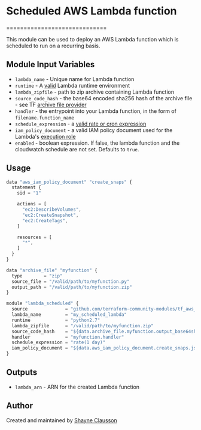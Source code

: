 # Scheduled AWS Lambda function
=============================

This module can be used to deploy an AWS Lambda function which is scheduled to run on a recurring basis.

Module Input Variables
----------------------

- `lambda_name` - Unique name for Lambda function
- `runtime` - A [valid](http://docs.aws.amazon.com/cli/latest/reference/lambda/create-function.html#options) Lambda runtime environment
- `lambda_zipfile` - path to zip archive containing Lambda function
- `source_code_hash` - the base64 encoded sha256 hash of the archive file - see TF [archive file provider](https://www.terraform.io/docs/providers/archive/d/archive_file.html)
- `handler` - the entrypoint into your Lambda function, in the form of `filename.function_name`
- `schedule_expression` - a [valid rate or cron expression](http://docs.aws.amazon.com/lambda/latest/dg/tutorial-scheduled-events-schedule-expressions.html)
- `iam_policy_document` - a valid IAM policy document used for the Lambda's [execution role](http://docs.aws.amazon.com/lambda/latest/dg/intro-permission-model.html#lambda-intro-execution-role)
- `enabled` - boolean expression. If false, the lambda function and the cloudwatch schedule are not set. Defaults to `true`.

Usage
-----

```js
data "aws_iam_policy_document" "create_snaps" {
  statement {
    sid = "1"

    actions = [
      "ec2:DescribeVolumes",
      "ec2:CreateSnapshot",
      "ec2:CreateTags",
    ]

    resources = [
      "*",
    ]
  }
}

data "archive_file" "myfunction" {
  type        = "zip"
  source_file = "/valid/path/to/myfunction.py"
  output_path = "/valid/path/to/myfunction.zip"
}

module "lambda_scheduled" {
  source              = "github.com/terraform-community-modules/tf_aws_lambda_scheduled"
  lambda_name         = "my_scheduled_lambda"
  runtime             = "python2.7"
  lambda_zipfile      = "/valid/path/to/myfunction.zip"
  source_code_hash    = "${data.archive_file.myfunction.output_base64sha256}"
  handler             = "myfunction.handler"
  schedule_expression = "rate(1 day)"
  iam_policy_document = "${data.aws_iam_policy_document.create_snaps.json}"
}
```

Outputs
-------
- `lambda_arn` - ARN for the created Lambda function

Author
------
Created and maintained by [Shayne Clausson](https://github.com/sclausson)
